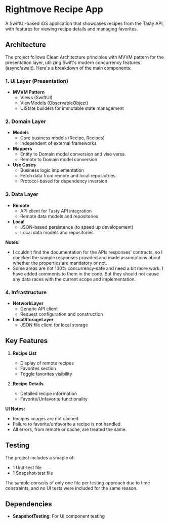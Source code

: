 # Rightmove Recipe App

A SwiftUI-based iOS application that showcases recipes from the Tasty API, with features for viewing recipe details and managing favorites.

## Architecture

The project follows Clean Architecture principles with MVVM pattern for the presentation layer, utilizing Swift's modern concurrency features (async/await). Here's a breakdown of the main components:

### 1. UI Layer (Presentation)
- **MVVM Pattern**
  - Views (SwiftUI)
  - ViewModels (ObservableObject)
  - UIState builders for immutable state management

### 2. Domain Layer
- **Models**
  - Core business models (Recipe, Recipes)
  - Independent of external frameworks
- **Mappers**
  - Entity to Domain model conversion and vise versa.
  - Remote to Domain model conversion
- **Use Cases**
  - Business logic implementation
  - Fetch data from remote and local reposiotries
  - Protocol-based for dependency inversion

### 3. Data Layer
- **Remote**
  - API client for Tasty API integration
  - Remote data models and repositories
- **Local**
  - JSON-based persistence (to speed up developement)
  - Local data models and repositories

 **Notes:**
 - I couldn’t find the documentation for the APIs responses’ contracts, so I checked the sample responses provided and made assumptions about whether the properties are mandatory or not.
 - Some areas are not 100% concurrency-safe and need a bit more work. I have added comments to them in the code. But they should not cause any data races with the current scope and implementation.

### 4. Infrastructure
- **NetworkLayer**
  - Generic API client
  - Request configuration and construction
- **LocalStorageLayer**
  - JSON file client for local storage

## Key Features

1. **Recipe List**
   - Display of remote recipes
   - Favorites section
   - Toggle favorites visibility

2. **Recipe Details**
   - Detailed recipe information
   - Favorite/Unfavorite functionality

 **UI Notes:**
 - Recipes images are not cached.
 - Failure to favorite/unfavorite a recipe is not handled.
 - All errors, from remote or cache, are treated the same.

## Testing

The project includes a smaple of:
- 1 Unit-test file
- 1 Snapshot-test file

The sample consists of only one file per testing approach due to time constraints, and no UI tests were included for the same reason.

## Dependencies

- **SnapshotTesting**: For UI component testing
